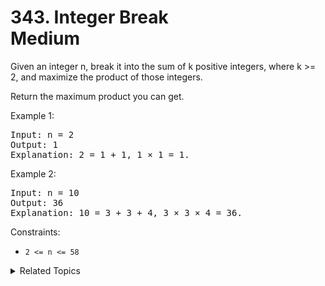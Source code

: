# 343. Integer Break<br> Medium

Given an integer n, break it into the sum of k positive integers, where k >= 2, and maximize the product of those integers.

Return the maximum product you can get.

Example 1:

<pre>
Input: n = 2
Output: 1
Explanation: 2 = 1 + 1, 1 × 1 = 1.
</pre>

Example 2:

<pre>
Input: n = 10
Output: 36
Explanation: 10 = 3 + 3 + 4, 3 × 3 × 4 = 36.
</pre>

Constraints:

- `2 <= n <= 58`

<details>

<summary> Related Topics </summary>

-   `Dynamic Programming`

</details>